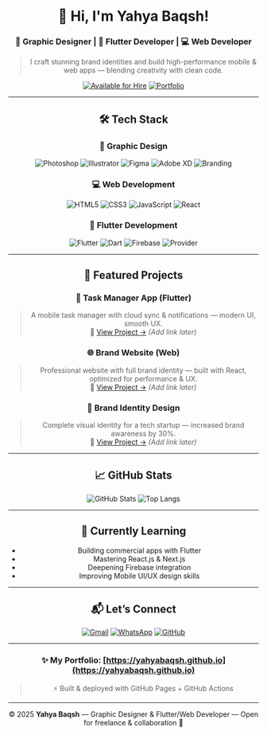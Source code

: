 <!--
✨ This README appears on your GitHub Profile!
Designed & coded by me — Yahya Baqsh ❤️
-->

<div align="center">

# 👋 Hi, I'm Yahya Baqsh!

### 🎨 Graphic Designer | 📱 Flutter Developer | 💻 Web Developer

> I craft stunning brand identities and build high-performance mobile & web apps — blending creativity with clean code.

[![Available for Hire](https://img.shields.io/badge/Available_for_Hire-✓-success?style=for-the-badge)](mailto:yahya2020baqsh@gmail.com)
[![Portfolio](https://img.shields.io/badge/My_Portfolio-View_Now!-blue?style=for-the-badge)](https://yahyabaqsh.github.io)

---

## 🛠️ Tech Stack

### 🎨 Graphic Design
![Photoshop](https://img.shields.io/badge/Adobe%20Photoshop-31A8FF?logo=adobephotoshop&logoColor=white)
![Illustrator](https://img.shields.io/badge/Adobe%20Illustrator-FF9A00?logo=adobeillustrator&logoColor=white)
![Figma](https://img.shields.io/badge/Figma-F24E1E?logo=figma&logoColor=white)
![Adobe XD](https://img.shields.io/badge/Adobe%20XD-FF61F6?logo=adobexd&logoColor=white)
![Branding](https://img.shields.io/badge/Brand%20Identity-Pro-black)

### 💻 Web Development
![HTML5](https://img.shields.io/badge/HTML5-E34F26?logo=html5&logoColor=white)
![CSS3](https://img.shields.io/badge/CSS3-1572B6?logo=css3&logoColor=white)
![JavaScript](https://img.shields.io/badge/JavaScript-F7DF1E?logo=javascript&logoColor=black)
![React](https://img.shields.io/badge/React-20232A?logo=react&logoColor=61DAFB)

### 📱 Flutter Development
![Flutter](https://img.shields.io/badge/Flutter-02569B?logo=flutter&logoColor=white)
![Dart](https://img.shields.io/badge/Dart-0175C2?logo=dart&logoColor=white)
![Firebase](https://img.shields.io/badge/Firebase-FFCA28?logo=firebase&logoColor=black)
![Provider](https://img.shields.io/badge/State%20Management-Provider-00BFA5)

---

## 🚀 Featured Projects

### 📱 Task Manager App (Flutter)
> A mobile task manager with cloud sync & notifications — modern UI, smooth UX.  
🔗 [View Project →]() *(Add link later)*

### 🌐 Brand Website (Web)
> Professional website with full brand identity — built with React, optimized for performance & UX.  
🔗 [View Project →]() *(Add link later)*

### 🎨 Brand Identity Design
> Complete visual identity for a tech startup — increased brand awareness by 30%.  
🔗 [View Project →]() *(Add link later)*

---

## 📈 GitHub Stats

![GitHub Stats](https://github-readme-stats.vercel.app/api?username=yahyabaqsh&show_icons=true&theme=radical)
![Top Langs](https://github-readme-stats.vercel.app/api/top-langs/?username=yahyabaqsh&layout=compact&theme=dark)

---

## 🎯 Currently Learning

- Building commercial apps with Flutter
- Mastering React.js & Next.js
- Deepening Firebase integration
- Improving Mobile UI/UX design skills

---

## 📬 Let’s Connect

[![Gmail](https://img.shields.io/badge/Email-Contact_Me!-red?logo=gmail&logoColor=white)](mailto:yahya2020baqsh@gmail.com)
[![WhatsApp](https://img.shields.io/badge/WhatsApp-Chat_Directly-25D366?logo=whatsapp&logoColor=white)](https://wa.me/967771807813)
[![GitHub](https://img.shields.io/badge/GitHub-100000?logo=github&logoColor=white)](https://github.com/yahyabaqsh)

---

### ✨ My Portfolio: [https://yahyabaqsh.github.io](https://yahyabaqsh.github.io)

> ⚡ Built & deployed with GitHub Pages + GitHub Actions

---

© 2025 **Yahya Baqsh** — Graphic Designer & Flutter/Web Developer — Open for freelance & collaboration 🚀

</div>
